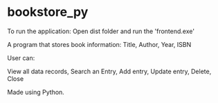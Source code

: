 # bookstore_py
To run the application:
Open dist folder and run the 'frontend.exe'


A program that stores book information:
Title, Author, Year, ISBN

User can:

View all data records,
Search an Entry,
Add entry,
Update entry,
Delete,
Close

Made using Python.

